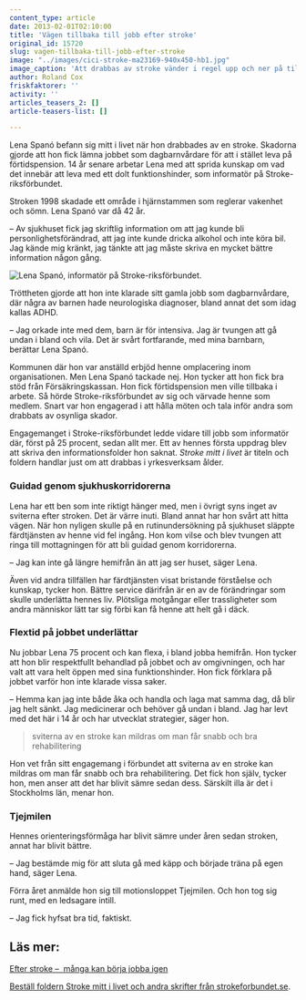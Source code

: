 ```yaml
---
content_type: article
date: 2013-02-01T02:10:00
title: 'Vägen tillbaka till jobb efter stroke'
original_id: 15720
slug: vagen-tillbaka-till-jobb-efter-stroke
image: "../images/cici-stroke-ma23169-940x450-hb1.jpg"
image_caption: 'Att drabbas av stroke vänder i regel upp och ner på tillvaron. Sviterna kan mildras om man får snabb och bra rehabilitering. '
author: Roland Cox
friskfaktorer: ''
activity: ''
articles_teasers_2: []
article-teasers-list: []

---
```


Lena Spanó befann sig mitt i livet när hon drabbades av en stroke. Skadorna gjorde att hon fick lämna jobbet som dagbarnvårdare för att i stället leva på förtidspension. 14 år senare arbetar Lena med att sprida kunskap om vad det innebär att leva med ett dolt funktionshinder, som informatör på Stroke-riksförbundet.

Stroken 1998 skadade ett område i hjärnstammen som reglerar vakenhet och sömn. Lena Spanó var då 42 år.

– Av sjukhuset fick jag skriftlig information om att jag kunde bli personlighetsförändrad, att jag inte kunde dricka alkohol och inte köra bil. Jag kände mig kränkt, jag tänkte att jag måste skriva en mycket bättre information någon gång.

![Lena Spanó, informatör på Stroke-riksförbundet.](https://www.suntarbetsliv.se/wp-content/uploads/2013/02/lena_stroke_24x310-1.jpg "Lena Spanó, informatör på Stroke-riksförbundet.")

Tröttheten gjorde att hon inte klarade sitt gamla jobb som dagbarnvårdare, där några av barnen hade neurologiska diagnoser, bland annat det som idag kallas ADHD.

– Jag orkade inte med dem, barn är för intensiva. Jag är tvungen att gå undan i bland och vila. Det är svårt fortfarande, med mina barnbarn, berättar Lena Spanó.

Kommunen där hon var anställd erbjöd henne omplacering inom organisationen. Men Lena Spanó tackade nej. Hon tycker att hon fick bra stöd från Försäkringskassan. Hon fick förtidspension men ville tillbaka i arbete. Så hörde Stroke-riksförbundet av sig och värvade henne som medlem. Snart var hon engagerad i att hålla möten och tala inför andra som drabbats av osynliga skador.

Engagemanget i Stroke-riksförbundet ledde vidare till jobb som informatör där, först på 25 procent, sedan allt mer. Ett av hennes första uppdrag blev att skriva den informationsfolder hon saknat. _Stroke mitt i livet_ är titeln och foldern handlar just om att drabbas i yrkesverksam ålder.

### Guidad genom sjukhuskorridorerna

Lena har ett ben som inte riktigt hänger med, men i övrigt syns inget av sviterna efter stroken. Det är värre inuti. Bland annat har hon svårt att hitta vägen. När hon nyligen skulle på en rutinundersökning på sjukhuset släppte färdtjänsten av henne vid fel ingång. Hon kom vilse och blev tvungen att ringa till mottagningen för att bli guidad genom korridorerna.

– Jag kan inte gå längre hemifrån än att jag ser huset, säger Lena.

Även vid andra tillfällen har färdtjänsten visat bristande förståelse och kunskap, tycker hon. Bättre service därifrån är en av de förändringar som skulle underlätta hennes liv. Plötsliga motgångar eller trassligheter som andra människor lätt tar sig förbi kan få henne att helt gå i däck.

### Flextid på jobbet underlättar

Nu jobbar Lena 75 procent och kan flexa, i bland jobba hemifrån. Hon tycker att hon blir respektfullt behandlad på jobbet och av omgivningen, och har valt att vara helt öppen med sina funktionshinder. Hon fick förklara på jobbet varför hon inte klarade vissa saker.

– Hemma kan jag inte både åka och handla och laga mat samma dag, då blir jag helt sänkt. Jag medicinerar och behöver gå undan i bland. Jag har levt med det här i 14 år och har utvecklat strategier, säger hon.

> sviterna av en stroke kan mildras om man får snabb och bra rehabilitering

Hon vet från sitt engagemang i förbundet att sviterna av en stroke kan mildras om man får snabb och bra rehabilitering. Det fick hon själv, tycker hon, men anser att det har blivit sämre sedan dess. Särskilt illa är det i Stockholms län, menar hon.

### Tjejmilen

Hennes orienteringsförmåga har blivit sämre under åren sedan stroken, annat har blivit bättre.

– Jag bestämde mig för att sluta gå med käpp och började träna på egen hand, säger Lena.

Förra året anmälde hon sig till motionsloppet Tjejmilen. Och hon tog sig runt, med en ledsagare intill.

– Jag fick hyfsat bra tid, faktiskt.

Läs mer:
--------

[Efter stroke –  många kan börja jobba igen](https://www.suntarbetsliv.se/forskning/hallbar-rehabilitering/efter-stroke-manga-kan-borja-jobba-igen/)

[Beställ foldern Stroke mitt i livet och andra skrifter från strokeforbundet.se](http://www.strokeforbundet.se/webbshop/webbshop.asp?katte=2&tx=&omgang=154&status=visaprodukt "Beställ foldern Stroke mitt i livet och andra skrifter från strokeforbundet.se").

